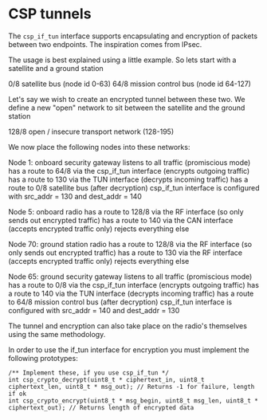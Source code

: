 # CSP tunnels

The `csp_if_tun` interface supports encapsulating and encryption of packets between two endpoints.
The inspiration comes from IPsec.

The usage is best explained using a little example. So lets start with a satellite and a ground station

0/8 satellite bus (node id 0-63)
64/8 mission control bus (node id 64-127)

Let's say we wish to create an encrypted tunnel between these two. We define a new "open" network to sit
between the satellite and the ground station

128/8 open / insecure transport network (128-195)

We now place the following nodes into these networks:

Node 1: onboard security gateway
    listens to all traffic (promiscious mode)
    has a route to 64/8 via the csp_if_tun interface (encrypts outgoing traffic)
    has a route to 130 via the TUN interface (decrypts incoming traffic)
    has a route to 0/8 satellite bus (after decryption)
    csp_if_tun interface is configured with src_addr = 130 and dest_addr = 140

Node 5: onboard radio
    has a route to 128/8 via the RF interface (so only sends out encrypted traffic)
    has a route to 140 via the CAN interface (accepts encrypted traffic only)
    rejects everything else

Node 70: ground station radio
    has a route to 128/8 via the RF interface (so only sends out encrypted traffic)
    has a route to 130 via the RF interface (accepts encrypted traffic only)
    rejects everything else

Node 65: ground security gateway
    listens to all traffic (promiscious mode)
    has a route to 0/8 via the csp_if_tun interface (encrypts outgoing traffic)
    has a route to 140 via the TUN interface (decrypts incoming traffic)
    has a route to 64/8 mission control bus (after decryption)
    csp_if_tun interface is configured with src_addr = 140 and dest_addr = 130

The tunnel and encryption can also take place on the radio's themselves using the same
methodology.

In order to use the if_tun interface for encryption you must implement the following
prototypes:

```
/** Implement these, if you use csp_if_tun */
int csp_crypto_decrypt(uint8_t * ciphertext_in, uint8_t ciphertext_len, uint8_t * msg_out); // Returns -1 for failure, length if ok
int csp_crypto_encrypt(uint8_t * msg_begin, uint8_t msg_len, uint8_t * ciphertext_out); // Returns length of encrypted data
```
